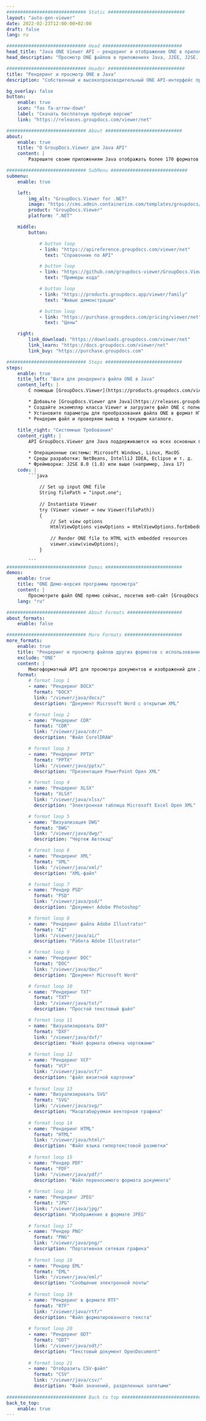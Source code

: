 ```yaml
---
############################# Static ############################
layout: "auto-gen-viewer"
date: 2022-02-23T12:00:00+02:00
draft: false
lang: ru

############################# Head #############################
head_title: "Java ONE Viewer API — рендеринг и отображение ONE в приложениях Java"
head_description: "Просмотр ONE файлов в приложениях Java, J2EE, J2SE. Поддерживает просмотр более 170 форматов файлов документов и изображений в формате HTML, PDF или изображения с расширенными функциями для управления параметрами просмотра документов."

############################# Header ############################
title: "Рендеринг и просмотр ONE в Java" 
description: "Собственный и высокопроизводительный ONE API-интерфейс просмотра файлов для приложений на основе Java, J2EE и J2SE, поддерживающий широкий спектр дополнительных функций для настройки внешнего вида выходного формата документа." 

bg_overlay: false
button:
    enable: true
    icon: "fas fa-arrow-down"
    label: "Скачать бесплатную пробную версию"
    link: "https://releases.groupdocs.com/viewer/net"

############################# About ############################
about:
    enable: true
    title: "О GroupDocs.Viewer для Java API" 
    content: |
        Разрешите своим приложениям Java отображать более 170 форматов файлов в режимах HTML, PDF или изображений с помощью API GroupDocs.Viewer для Java без установки какого-либо дополнительного программного обеспечения; таких как Microsoft Office, Apache Open Office, Adobe Acrobat Reader и т. д. Разработчики могут легко просматривать все популярные форматы изображений и документов, включая Microsoft Office, OpenDocument, HTML, PDF, архив, диаграммы, Photoshop, AutoCAD и языки программирования, внутри приложений Java с помощью быстрый и качественный рендеринг.

############################# SubMenu ############################
submenu:
    enable: true

    left:
        img_alt: "GroupDocs.Viewer for .NET"
        image: "https://cms.admin.containerize.com/templates/groupdocs/images/product-logos/90x90-noborder/groupdocs-viewer-net.png"
        product: "GroupDocs.Viewer"
        platform: ".NET"

    middle:
        button:

            # button loop
            - link: "https://apireference.groupdocs.com/viewer/net"
              text: "Справочник по API"

            # button loop
            - link: "https://github.com/groupdocs-viewer/GroupDocs.Viewer-for-.NET"
              text: "Примеры кода"

            # button loop
            - link: "https://products.groupdocs.app/viewer/family"
              text: "Живые демонстрации"

            # button loop
            - link: "https://purchase.groupdocs.com/pricing/viewer/net"
              text: "Цены"

    right:
        link_download: "https://downloads.groupdocs.com/viewer/net"
        link_learn: "https://docs.groupdocs.com/viewer/net"
        link_buy: "https://purchase.groupdocs.com"

############################# Steps ############################
steps:
    enable: true
    title_left: "Шаги для рендеринга файла ONE в Java" 
    content_left: |
        С помощью [GroupDocs.Viewer](https://products.groupdocs.com/viewer/java/) вы можете преобразовать ONE в HTML, JPEG, PNG или PDF за несколько шагов.

        * Добавьте [GroupDocs.Viewer для Java](https://releases.groupdocs.com/viewer/java/) в качестве зависимости к вашему проекту. 
        * Создайте экземпляр класса Viewer и загрузите файл ONE с полным путем. 
        * Установите параметры для преобразования файла ONE в формат HTML, PNG, JPEG или PDF. 
        * Рендерим файл и проверяем вывод в текущем каталоге. 
        
    title_right: "Системные Требования" 
    content_right: |
        API GroupDocs.Viewer для Java поддерживаются на всех основных платформах и операционных системах. Перед выполнением приведенного ниже кода убедитесь, что в вашей системе установлены следующие предварительные компоненты.

        * Операционные системы: Microsoft Windows, Linux, MacOS 
        * Среды разработки: NetBeans, IntelliJ IDEA, Eclipse и т. д. 
        * Фреймворки: J2SE 8.0 (1.8) или выше (например, Java 17) 
    code: |
        ```java
                        
            // Set up input ONE file
            String filePath = "input.one";
        
            // Instantiate Viewer
            try (Viewer viewer = new Viewer(filePath))
            {
            	// Set view options 
            	HtmlViewOptions viewOptions = HtmlViewOptions.forEmbeddedResources();
                    
            	// Render ONE file to HTML with embedded resources
            	viewer.view(viewOptions);
            }
             
        ```
############################# Demos ############################
demos:
    enable: true
    title: "ONE Демо-версия программы просмотра"
    content: |
        Просмотрите файл ONE прямо сейчас, посетив веб-сайт [GroupDocs.Viewer Online Apps](https://products.groupdocs.app/viewer/one).
    lang: "ru"

############################# About Formats ####################
about_formats:
    enable: false

############################# More Formats #####################
more_formats:
    enable: true
    title: "Рендеринг и просмотр файлов других форматов с использованием Java"
    exclude: "ONE"
    content: |
        Многоформатный API для просмотра документов и изображений для Java. Просмотрите некоторые из популярных форматов файлов ниже без каких-либо внешних средств просмотра.
    format: 
        # format loop 1
        - name: "Рендеринг DOCX"
          format: "DOCX"
          link: "/viewer/java/docx/"
          description: "Документ Microsoft Word с открытым XML" 

        # format loop 2
        - name: "Рендеринг CDR" 
          format: "CDR"
          link: "/viewer/java/cdr/"
          description: "Файл CorelDRAW" 

        # format loop 3
        - name: "Рендеринг PPTX"
          format: "PPTX"
          link: "/viewer/java/pptx/"
          description: "Презентация PowerPoint Open XML" 

        # format loop 4
        - name: "Рендеринг XLSX"
          format: "XLSX"
          link: "/viewer/java/xlsx/"
          description: "Электронная таблица Microsoft Excel Open XML" 

        # format loop 5
        - name: "Визуализация DWG"
          format: "DWG"
          link: "/viewer/java/dwg/"
          description: "Чертеж Автокад"

        # format loop 6
        - name: "Рендеринг XML"
          format: "XML"
          link: "/viewer/java/xml/"
          description: "XML-файл"

        # format loop 7
        - name: "Рендер PSD"
          format: "PSD"
          link: "/viewer/java/psd/"
          description: "Документ Adobe Photoshop"

        # format loop 8
        - name: "Рендеринг файла Adobe Illustrator"
          format: "AI"
          link: "/viewer/java/ai/"
          description: "Работа Adobe Illustrator"

        # format loop 9
        - name: "Рендеринг DOC"
          format: "DOC"
          link: "/viewer/java/doc/"
          description: "Документ Microsoft Word" 

        # format loop 10
        - name: "Рендеринг TXT" 
          format: "TXT"
          link: "/viewer/java/txt/"
          description: "Простой текстовый файл" 

        # format loop 11
        - name: "Визуализировать DXF" 
          format: "DXF"
          link: "/viewer/java/dxf/"
          description: "Файл формата обмена чертежами"  
          
        # format loop 12
        - name: "Рендеринг VCF"
          format: "VCF"
          link: "/viewer/java/vcf/"
          description: "файл визитной карточки"  
              
        # format loop 13
        - name: "Визуализировать SVG"
          format: "SVG"
          link: "/viewer/java/svg/"
          description: "Масштабируемая векторная графика" 
          
        # format loop 14
        - name: "Рендеринг HTML"
          format: "HTML"
          link: "/viewer/java/html/"
          description: "Файл языка гипертекстовой разметки" 
          
        # format loop 15
        - name: "Рендер PDF"
          format: "PDF"
          link: "/viewer/java/pdf/"
          description: "Файл переносимого формата документа"
          
        # format loop 16
        - name: "Рендеринг JPEG"
          format: "JPG"
          link: "/viewer/java/jpg/"
          description: "Изображение в формате JPEG"
          
        # format loop 17
        - name: "Рендер PNG"
          format: "PNG"
          link: "/viewer/java/png/"
          description: "Портативная сетевая графика" 
          
        # format loop 18
        - name: "Рендер EML"
          format: "EML"
          link: "/viewer/java/eml/"
          description: "Сообщение электронной почты" 
          
        # format loop 19
        - name: "Рендеринг в формате RTF"
          format: "RTF"
          link: "/viewer/java/rtf/"
          description: "Файл форматированного текста" 
          
        # format loop 20
        - name: "Рендеринг ODT"
          format: "ODT"
          link: "/viewer/java/odt/"
          description: "Текстовый документ OpenDocument" 
          
        # format loop 21
        - name: "Отобразить CSV-файл"
          format: "CSV"
          link: "/viewer/java/csv/"
          description: "Файл значений, разделенных запятыми" 
          
############################# Back to top ###############################
back_to_top:
    enable: true
---
```

